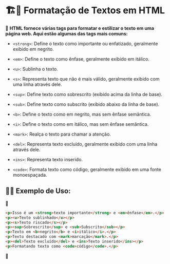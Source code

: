 # 🏗📝 Formatação de Textos em HTML

🥗 **HTML fornece várias tags para formatar e estilizar o texto em uma página web. Aqui estão algumas das tags mais comuns:**

- `<strong>`: Define o texto como importante ou enfatizado, geralmente exibido em negrito.

- `<em>`: Define o texto como ênfase, geralmente exibido em itálico.

- `<u>`: Sublinha o texto.

- `<s>`: Representa texto que não é mais válido, geralmente exibido com uma linha através dele.

- `<sup>`: Define texto como sobrescrito (exibido acima da linha de base).

- `<sub>`: Define texto como subscrito (exibido abaixo da linha de base).

- `<b>`: Define o texto como em negrito, mas sem ênfase semântica.

- `<i>`: Define o texto como em itálico, mas sem ênfase semântica.

- `<mark>`: Realça o texto para chamar a atenção.

- `<del>`: Representa texto excluído, geralmente exibido com uma linha através dele.

- `<ins>`: Representa texto inserido.

- `<code>`: Formata texto como código, geralmente exibido em uma fonte monoespaçada.

## 👩‍🏫 **Exemplo de Uso:**

📌

```html
<p>Isso é um <strong>texto importante</strong> e <em>ênfase</em>.</p>
<p><u>Texto sublinhado</u></p>
<p><s>Texto riscado</s></p>
<p><sup>Sobrescrito</sup> e <sub>Subscrito</sub></p>
<p>Texto em <b>negrito</b> e <i>itálico</i>.</p>
<p>Texto destacado com <mark>marcação</mark>.</p>
<p><del>Texto excluído</del> e <ins>Texto inserido</ins></p>
<p>Formatando texto como <code>código</code>.</p>
```

📌
